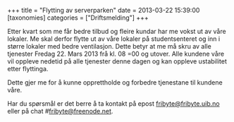 +++
title = "Flytting av serverparken"
date = 2013-03-22 15:39:00
[taxonomies]
categories = ["Driftsmelding"] 
+++

Etter kvart som me får bedre tilbud og fleire kundar har me vokst ut av våre
lokaler. Me skal derfor flytte ut av våre lokaler på studentsenteret og inn i
større lokaler med bedre ventilasjon. Dette betyr at me må skru av alle
tjenester Fredag 22. Mars 2013 frå kl. 08 =00 og utover. Alle kundene våre vil
oppleve nedetid på alle tjenester denne dagen og kan oppleve ustabilitet etter
flyttinga.

Dette gjer me for å kunne opprettholde og forbedre tjenestane til kundene våre.

Har du spørsmål er det berre å ta kontakt på epost fribyte@fribyte.uib.no eller
på chat #fribyte@freenode.net.

